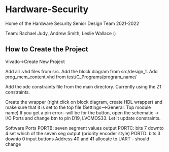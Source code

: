 # Hardware-Security
Home of the Hardware Security Senior Design Team 2021-2022

Team: Rachael Judy, Andrew Smith, Leslie Wallace :)


## How to Create the Project
Vivado->Create New Project

Add all .vhd files from src. Add the block diagram from src/design_1. Add prog_mem_content.vhd from test/C_Programs/program_name/

Add the xdc constraints file from the main directory. Currently using the Z1 constraints.

Create the wrapper (right click on block diagram, create HDL wrapper) and make sure that it is set to the top file (Settings-->General: Top module name)
If you get a pin error--will be for the button, open the schematic -> I/O Ports and change btn to pin D19, LVCMOS33. Let it update constraints.


Software Ports
PORTB: seven segment values output
PORTC: bits 7 downto 4 set which of the seven seg output (priority encoder style)
PORTD: bits 3 downto 0 input buttons
Address 40 and 41 allocate to UART - should change